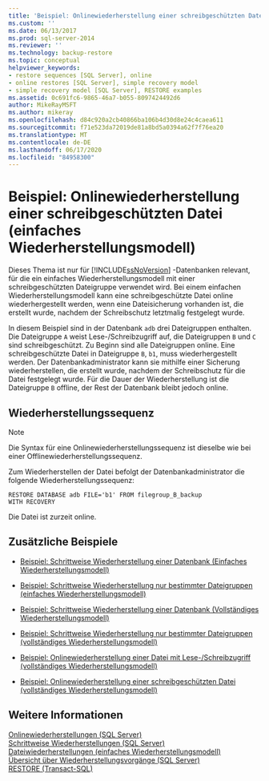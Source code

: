 ```yaml
---
title: 'Beispiel: Onlinewiederherstellung einer schreibgeschützten Datei (einfaches Wiederherstellungsmodell) | Microsoft-Dokumentation'
ms.custom: ''
ms.date: 06/13/2017
ms.prod: sql-server-2014
ms.reviewer: ''
ms.technology: backup-restore
ms.topic: conceptual
helpviewer_keywords:
- restore sequences [SQL Server], online
- online restores [SQL Server], simple recovery model
- simple recovery model [SQL Server], RESTORE examples
ms.assetid: 0c691fc6-9865-46a7-b055-8097424492d6
author: MikeRayMSFT
ms.author: mikeray
ms.openlocfilehash: d84c920a2cb40866ba106b4d30d8e24c4caea611
ms.sourcegitcommit: f71e523da72019de81a8bd5a0394a62f7f76ea20
ms.translationtype: MT
ms.contentlocale: de-DE
ms.lasthandoff: 06/17/2020
ms.locfileid: "84958300"
---
```

# <a name="example-online-restore-of-a-read-only-file-simple-recovery-model"></a>Beispiel: Onlinewiederherstellung einer schreibgeschützten Datei (einfaches Wiederherstellungsmodell)
  Dieses Thema ist nur für [!INCLUDE[ssNoVersion](../../includes/ssnoversion-md.md)] -Datenbanken relevant, für die ein einfaches Wiederherstellungsmodell mit einer schreibgeschützten Dateigruppe verwendet wird. Bei einem einfachen Wiederherstellungsmodell kann eine schreibgeschützte Datei online wiederhergestellt werden, wenn eine Dateisicherung vorhanden ist, die erstellt wurde, nachdem der Schreibschutz letztmalig festgelegt wurde.  
  
 In diesem Beispiel sind in der Datenbank `adb` drei Dateigruppen enthalten. Die Dateigruppe `A` weist Lese-/Schreibzugriff auf, die Dateigruppen `B` und `C` sind schreibgeschützt. Zu Beginn sind alle Dateigruppen online. Eine schreibgeschützte Datei in Dateigruppe `B`, `b1`, muss wiederhergestellt werden. Der Datenbankadministrator kann sie mithilfe einer Sicherung wiederherstellen, die erstellt wurde, nachdem der Schreibschutz für die Datei festgelegt wurde. Für die Dauer der Wiederherstellung ist die Dateigruppe `B` offline, der Rest der Datenbank bleibt jedoch online.  
  
## <a name="restore-sequence"></a>Wiederherstellungssequenz  
  
> [!NOTE]  
>  Die Syntax für eine Onlinewiederherstellungssequenz ist dieselbe wie bei einer Offlinewiederherstellungssequenz.  
  
 Zum Wiederherstellen der Datei befolgt der Datenbankadministrator die folgende Wiederherstellungssequenz:  
  
```  
RESTORE DATABASE adb FILE='b1' FROM filegroup_B_backup   
WITH RECOVERY  
```  
  
 Die Datei ist zurzeit online.  
  
## <a name="additional-examples"></a>Zusätzliche Beispiele  
  
-   [Beispiel: Schrittweise Wiederherstellung einer Datenbank &#40;Einfaches Wiederherstellungsmodell&#41;](example-piecemeal-restore-of-database-simple-recovery-model.md)  
  
-   [Beispiel: Schrittweise Wiederherstellung nur bestimmter Dateigruppen &#40;einfaches Wiederherstellungsmodell&#41;](example-piecemeal-restore-of-only-some-filegroups-simple-recovery-model.md)  
  
-   [Beispiel: Schrittweise Wiederherstellung einer Datenbank &#40;Vollständiges Wiederherstellungsmodell&#41;](example-piecemeal-restore-of-database-full-recovery-model.md)  
  
-   [Beispiel: Schrittweise Wiederherstellung nur bestimmter Dateigruppen &#40;vollständiges Wiederherstellungsmodell&#41;](example-piecemeal-restore-of-only-some-filegroups-full-recovery-model.md)  
  
-   [Beispiel: Onlinewiederherstellung einer Datei mit Lese-/Schreibzugriff &#40;vollständiges Wiederherstellungsmodell&#41;](example-online-restore-of-a-read-write-file-full-recovery-model.md)  
  
-   [Beispiel: Onlinewiederherstellung einer schreibgeschützten Datei &#40;vollständiges Wiederherstellungsmodell&#41;](example-online-restore-of-a-read-only-file-full-recovery-model.md)  
  
## <a name="see-also"></a>Weitere Informationen  
 [Onlinewiederherstellungen &#40;SQL Server&#41;](online-restore-sql-server.md)   
 [Schrittweise Wiederherstellungen &#40;SQL Server&#41;](piecemeal-restores-sql-server.md)   
 [Dateiwiederherstellungen &#40;einfaches Wiederherstellungsmodell&#41;](file-restores-simple-recovery-model.md)   
 [Übersicht über Wiederherstellungsvorgänge &#40;SQL Server&#41;](restore-and-recovery-overview-sql-server.md)   
 [RESTORE &#40;Transact-SQL&#41;](/sql/t-sql/statements/restore-statements-transact-sql)  
  
  
